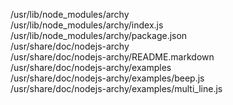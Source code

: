 /usr/lib/node\_modules/archy  
/usr/lib/node\_modules/archy/index.js  
/usr/lib/node\_modules/archy/package.json  
/usr/share/doc/nodejs-archy  
/usr/share/doc/nodejs-archy/README.markdown  
/usr/share/doc/nodejs-archy/examples  
/usr/share/doc/nodejs-archy/examples/beep.js  
/usr/share/doc/nodejs-archy/examples/multi\_line.js  
